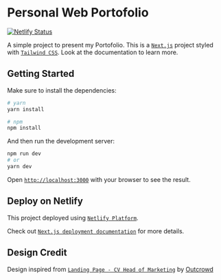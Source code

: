 
# Personal Web Portofolio
[![Netlify Status](https://api.netlify.com/api/v1/badges/ad8f0b98-7eab-4d2d-a5a7-b1b8ff0b6280/deploy-status)](https://app.netlify.com/sites/yoslie/deploys)

A simple project to present my Portofolio.
This is a [`Next.js`](https://nextjs.org/) project styled with [`Tailwind CSS`](https://tailwindcss.com/).
Look at the documentation to learn more.

## Getting Started
Make sure to install the dependencies:
```bash
# yarn
yarn install

# npm
npm install
```

And then run the development server:
```bash
npm run dev
# or
yarn dev
```

Open [`http://localhost:3000`](http://localhost:3000) with your browser to see the result.


## Deploy on Netlify

This project deployed using [`Netlify Platform`](https://docs.netlify.com/get-started/).

Check out [`Next.js deployment documentation`](https://nextjs.org/docs/deployment) for more details.

## Design Credit

Design inspired from [`Landing Page - CV Head of Marketing`](https://dribbble.com/shots/14909770-Landing-Page-CV-Head-of-Marketing) by [Outcrowd](https://dribbble.com/outcrowd)